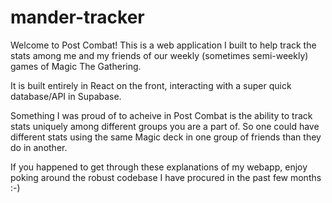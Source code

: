 # mander-tracker
Welcome to Post Combat! This is a web application I built to help track the stats among me and my friends of our weekly (sometimes semi-weekly) games of Magic The Gathering. 

It is built entirely in React on the front, interacting with a super quick database/API in Supabase.

Something I was proud of to acheive in Post Combat is the ability to track stats uniquely among different groups you are a part of. So one could have different stats using the same Magic deck in one group of friends than they do in another. 

If you happened to get through these explanations of my webapp, enjoy poking around the robust codebase I have procured in the past few months :-)
